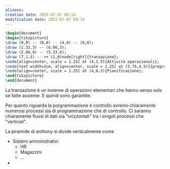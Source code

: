 ```yaml
---
aliases: 
creation date: 2023-07-07 09:14
modification date: 2023-07-07 09:14
---
```


```tikz
\begin{document}
\begin{tikzpicture}
\draw (0,0) -- (8,0) -- (4,9) -- (0,0);
\draw (1.33,3) -- (6.66,3);
\draw (2.66,6) -- (5.33,6);
\draw (7,1.5) -- ++ (2,0)node[right]{transazione};
\node[align=center, scale = 1.25] at (4,1.5){Attività operazionali};
\node[text width=2cm, align=center, scale = 1.25] at (3.75,4.5){{programmazione e controllo}};
\node[align=center, scale = 1.25] at (4,6.2){Pianificazione};
\end{tikzpicture}
\end{document}
```

La transazione è un insieme di operazioni elementari che hanno senso solo se fatte assieme. E quindi sono garantite.

Per quanto riguarda la porgrammazione e controllo avremo chiaramente numerosi processi sia di programmazione che di controllo. Ci saranno chiaramente flussi di dati sia "orizzontali" tra i singoli processi che "verticali". 

La piramide di anthony si divide verticalmente come
- Sistemi amministrativi
	- HR
	- Magazzini
	- ...
- 